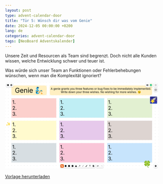 ```yaml
---
layout: post
type: advent-calendar-door
title: "Tür 5: Wünsch dir was vom Genie"
date: 2024-12-05 00:00:00 +0200
lang: de
categories: advent-calendar-door
tags: [NeoBoard Adventskalender]
---
```


Unsere Zeit und Resourcen als Team sind begrenzt. Doch nicht alle Kunden wissen, welche Entwicklung schwer und teuer ist.

Was würde sich unser Team an Funktionen oder Fehlerbehebungen wünschen, wenn man die Komplexität ignoriert?

![](./preview.png)

[Vorlage herunterladen](./retro-task-genie.nwb)
